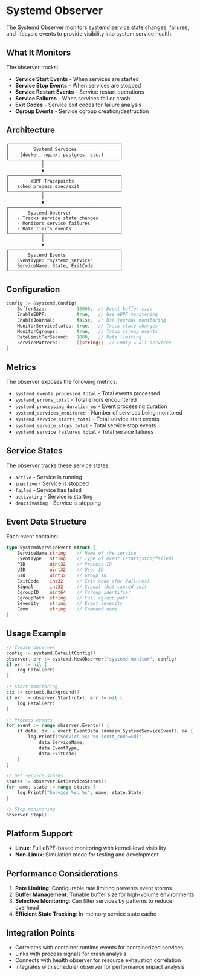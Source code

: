 # Systemd Observer

The Systemd Observer monitors systemd service state changes, failures, and lifecycle events to provide visibility into system service health.

## What It Monitors

The observer tracks:
- **Service Start Events** - When services are started
- **Service Stop Events** - When services are stopped
- **Service Restart Events** - Service restart operations
- **Service Failures** - When services fail or crash
- **Exit Codes** - Service exit codes for failure analysis
- **Cgroup Events** - Service cgroup creation/destruction

## Architecture

```
┌─────────────────────────────────────────┐
│         Systemd Services                │
│    (docker, nginx, postgres, etc.)      │
└────────────┬────────────────────────────┘
             │
             ▼
┌─────────────────────────────────────────┐
│        eBPF Tracepoints                 │
│   sched_process_exec/exit               │
└────────────┬────────────────────────────┘
             │
             ▼
┌─────────────────────────────────────────┐
│       Systemd Observer                  │
│   - Tracks service state changes        │
│   - Monitors service failures           │
│   - Rate limits events                  │
└────────────┬────────────────────────────┘
             │
             ▼
┌─────────────────────────────────────────┐
│       Systemd Events                    │
│   EventType: "systemd_service"          │
│   ServiceName, State, ExitCode          │
└─────────────────────────────────────────┘
```

## Configuration

```go
config := &systemd.Config{
    BufferSize:           10000,  // Event buffer size
    EnableEBPF:           true,   // Use eBPF monitoring
    EnableJournal:        false,  // Use journal monitoring
    MonitorServiceStates: true,   // Track state changes
    MonitorCgroups:       true,   // Track cgroup events
    RateLimitPerSecond:   1000,   // Rate limiting
    ServicePatterns:      []string{}, // Empty = all services
}
```

## Metrics

The observer exposes the following metrics:

- `systemd_events_processed_total` - Total events processed
- `systemd_errors_total` - Total errors encountered
- `systemd_processing_duration_ms` - Event processing duration
- `systemd_services_monitored` - Number of services being monitored
- `systemd_service_starts_total` - Total service start events
- `systemd_service_stops_total` - Total service stop events
- `systemd_service_failures_total` - Total service failures

## Service States

The observer tracks these service states:
- `active` - Service is running
- `inactive` - Service is stopped
- `failed` - Service has failed
- `activating` - Service is starting
- `deactivating` - Service is stopping

## Event Data Structure

Each event contains:
```go
type SystemdServiceEvent struct {
    ServiceName string    // Name of the service
    EventType   string    // Type of event (start/stop/failed)
    PID         uint32    // Process ID
    UID         uint32    // User ID
    GID         uint32    // Group ID
    ExitCode    int32     // Exit code (for failures)
    Signal      int32     // Signal that caused exit
    CgroupID    uint64    // Cgroup identifier
    CgroupPath  string    // Full cgroup path
    Severity    string    // Event severity
    Comm        string    // Command name
}
```

## Usage Example

```go
// Create observer
config := systemd.DefaultConfig()
observer, err := systemd.NewObserver("systemd-monitor", config)
if err != nil {
    log.Fatal(err)
}

// Start monitoring
ctx := context.Background()
if err := observer.Start(ctx); err != nil {
    log.Fatal(err)
}

// Process events
for event := range observer.Events() {
    if data, ok := event.EventData.(domain.SystemdServiceEvent); ok {
        log.Printf("Service %s: %s (exit_code=%d)",
            data.ServiceName,
            data.EventType,
            data.ExitCode)
    }
}

// Get service states
states := observer.GetServiceStates()
for name, state := range states {
    log.Printf("Service %s: %s", name, state.State)
}

// Stop monitoring
observer.Stop()
```

## Platform Support

- **Linux**: Full eBPF-based monitoring with kernel-level visibility
- **Non-Linux**: Simulation mode for testing and development

## Performance Considerations

1. **Rate Limiting**: Configurable rate limiting prevents event storms
2. **Buffer Management**: Tunable buffer size for high-volume environments
3. **Selective Monitoring**: Can filter services by patterns to reduce overhead
4. **Efficient State Tracking**: In-memory service state cache

## Integration Points

- Correlates with container runtime events for containerized services
- Links with process signals for crash analysis
- Connects with health observer for resource exhaustion correlation
- Integrates with scheduler observer for performance impact analysis